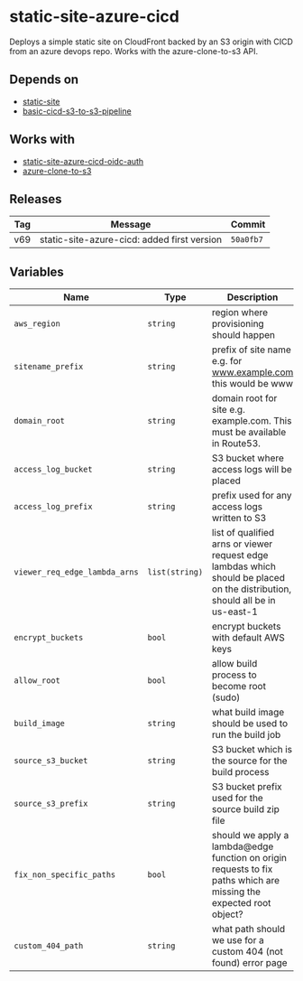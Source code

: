 static-site-azure-cicd
======


Deploys a simple static site on CloudFront backed by an S3 origin with CICD from an azure devops repo.  Works with the azure-clone-to-s3 API.

Depends on
------

* [static-site](../static-site/README.md)
* [basic-cicd-s3-to-s3-pipeline](../basic-cicd-s3-to-s3-pipeline/README.md)



Works with
------

* [static-site-azure-cicd-oidc-auth](../static-site-azure-cicd-oidc-auth/README.md)
* [azure-clone-to-s3](../azure-clone-to-s3/README.md)



Releases
------

|Tag | Message | Commit|
--- | --- | ---
v69 | static-site-azure-cicd: added first version | `50a0fb7`

Variables
------

|Name | Type | Description | Default Value|
--- | --- | --- | ---
`aws_region` | `string` | region where provisioning should happen | ``
`sitename_prefix` | `string` | prefix of site name e.g. for www.example.com this would be www | ``
`domain_root` | `string` | domain root for site e.g. example.com.  This must be available in Route53. | ``
`access_log_bucket` | `string` | S3 bucket where access logs will be placed | ``
`access_log_prefix` | `string` | prefix used for any access logs written to S3 | ``
`viewer_req_edge_lambda_arns` | `list(string)` | list of qualified arns or viewer request edge lambdas which should be placed on the distribution, should all be in us-east-1 | `[]`
`encrypt_buckets` | `bool` | encrypt buckets with default AWS keys | `false`
`allow_root` | `bool` | allow build process to become root (sudo) | `false`
`build_image` | `string` | what build image should be used to run the build job | `aws/codebuild/standard:2.0`
`source_s3_bucket` | `string` | S3 bucket which is the source for the build process | ``
`source_s3_prefix` | `string` | S3 bucket prefix used for the source build zip file | ``
`fix_non_specific_paths` | `bool` | should we apply a lambda@edge function on origin requests to fix paths which are missing the expected root object? | `false`
`custom_404_path` | `string` | what path should we use for a custom 404 (not found) error page | `none`

